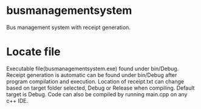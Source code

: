 # busmanagementsystem
Bus management system with receipt generation.

# Locate file
Executable file(busmanagementsystem.exe) found under bin/Debug.
Receipt generation is automatic can be found under bin/Debug after program compilation and execution.
Location of receipt.txt can change based on target folder selected, Debug or Release when compiling.
Default target is Debug.
Code can also be compiled by running main.cpp on any c++ IDE.
